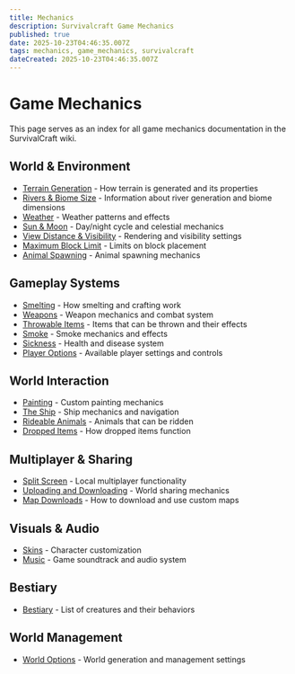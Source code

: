 ```yaml
---
title: Mechanics
description: Survivalcraft Game Mechanics
published: true
date: 2025-10-23T04:46:35.007Z
tags: mechanics, game_mechanics, survivalcraft
dateCreated: 2025-10-23T04:46:35.007Z
---
```


# Game Mechanics

This page serves as an index for all game mechanics documentation in the SurvivalCraft wiki.

## World & Environment
- [Terrain Generation](Terrain.md) - How terrain is generated and its properties
- [Rivers & Biome Size](Rivers_&_Biome_Size.md) - Information about river generation and biome dimensions
- [Weather](Weather.md) - Weather patterns and effects
- [Sun & Moon](Sun_&_Moon.md) - Day/night cycle and celestial mechanics
- [View Distance & Visibility](View_Distance.md) - Rendering and visibility settings
- [Maximum Block Limit](Maximum_Block_Limit.md) - Limits on block placement
- [Animal Spawning](Animal_Spawning.md) - Animal spawning mechanics

## Gameplay Systems
- [Smelting](Smelting.md) - How smelting and crafting work
- [Weapons](Weapons.md) - Weapon mechanics and combat system
- [Throwable Items](Throwable_items.md) - Items that can be thrown and their effects
- [Smoke](Smoke.md) - Smoke mechanics and effects
- [Sickness](Sickness.md) - Health and disease system
- [Player Options](Player_Options.md) - Available player settings and controls

## World Interaction
- [Painting](Painting.md) - Custom painting mechanics
- [The Ship](The_Ship.md) - Ship mechanics and navigation
- [Rideable Animals](Rideable_Animals.md) - Animals that can be ridden
- [Dropped Items](Dropped_Items.md) - How dropped items function

## Multiplayer & Sharing
- [Split Screen](Split_Screen.md) - Local multiplayer functionality
- [Uploading and Downloading](Uploading_and_Downloading.md) - World sharing mechanics
- [Map Downloads](Map_Downloads.md) - How to download and use custom maps

## Visuals & Audio
- [Skins](Skins.md) - Character customization
- [Music](Music.md) - Game soundtrack and audio system

## Bestiary
- [Bestiary](Bestiary.md) - List of creatures and their behaviors

## World Management
- [World Options](World_Options.md) - World generation and management settings
